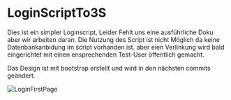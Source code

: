 # LoginScriptTo3S

Dies ist ein simpler Loginscript, Leider Fehlt uns eine ausführliche Doku aber wir arbeiten daran. 
Die Nutzung des Script ist nicht Möglich da keine Datenbankanbidung im script vorhanden ist. 
aber eien Verlinkung wird bald eingerichtet mit einen ensprechenden Test-User öffentlich gemacht. 

Das Design ist mit bootstrap erstellt und wird in den nächsten commits geändert. 
 
 ![LoginFirstPage](https://github.com/CallforHelp/loginscriptTestFile/blob/master/Login/screenshot/geschBereich.JPG)

